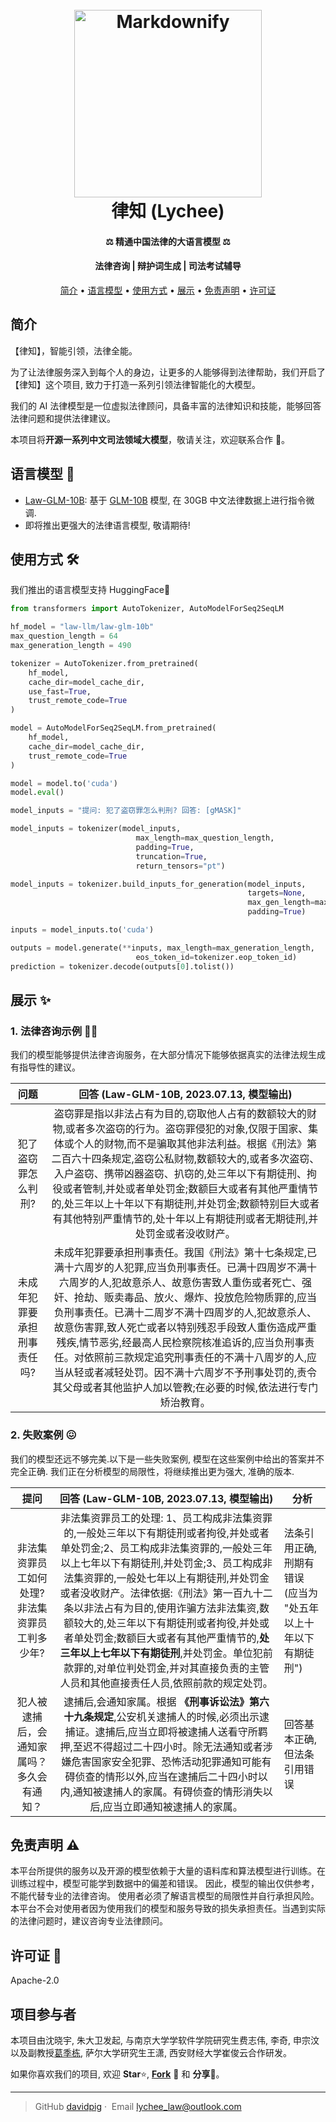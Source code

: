 <h1 align="center">
  <br>
  <a href="https://github.com/davidpig/lychee_law"><img src="https://media.discordapp.net/attachments/1029427452470108200/1129060196879184002/lychee_logo.png" alt="Markdownify" width="300"></a>
  <br>
  律知 (Lychee)
  <br>
</h1>

<h4 align="center"> ⚖️ 精通中国法律的大语言模型 ⚖️</h4>
<h4 align="center"> 法律咨询 | 辩护词生成 | 司法考试辅导 </h4>
<p align="center">
  <a href="#简介">简介</a> •
  <a href="#语言模型-">语言模型</a> •
  <a href="#使用方式-%EF%B8%8F">使用方式</a> •
  <a href="#展示-">展示</a> •
  <a href="#免责声明-%EF%B8%8F">免责声明</a> •
  <a href="#许可证-">许可证</a>
</p>


## 简介
【律知】，智能引领，法律全能。

为了让法律服务深入到每个人的身边，让更多的人能够得到法律帮助，我们开启了【律知】这个项目, 致力于打造一系列引领法律智能化的大模型。

我们的 AI 法律模型是一位虚拟法律顾问，具备丰富的法律知识和技能，能够回答法律问题和提供法律建议。

本项目将**开源一系列中文司法领域大模型**，敬请关注，欢迎联系合作 🤝。



## 语言模型 🤖
* [Law-GLM-10B](https://huggingface.co/law-llm/law-glm-10b): 基于 [GLM-10B](https://github.com/THUDM/GLM) 模型, 在 30GB 中文法律数据上进行指令微调.
* 即将推出更强大的法律语言模型, 敬请期待!

## 使用方式 🛠️

我们推出的语言模型支持 HuggingFace🤗
```python
from transformers import AutoTokenizer, AutoModelForSeq2SeqLM

hf_model = "law-llm/law-glm-10b"
max_question_length = 64
max_generation_length = 490

tokenizer = AutoTokenizer.from_pretrained(
    hf_model,
    cache_dir=model_cache_dir,
    use_fast=True,
    trust_remote_code=True
)

model = AutoModelForSeq2SeqLM.from_pretrained(
    hf_model,
    cache_dir=model_cache_dir,
    trust_remote_code=True
)

model = model.to('cuda')
model.eval()

model_inputs = "提问: 犯了盗窃罪怎么判刑? 回答: [gMASK]"

model_inputs = tokenizer(model_inputs,
                            max_length=max_question_length,
                            padding=True,
                            truncation=True,
                            return_tensors="pt")

model_inputs = tokenizer.build_inputs_for_generation(model_inputs,
                                                     targets=None,
                                                     max_gen_length=max_generation_length,
                                                     padding=True)

inputs = model_inputs.to('cuda')

outputs = model.generate(**inputs, max_length=max_generation_length,
                            eos_token_id=tokenizer.eop_token_id)
prediction = tokenizer.decode(outputs[0].tolist())

```



## 展示 ✨

### 1. 法律咨询示例 👩‍🏫

我们的模型能够提供法律咨询服务，在大部分情况下能够依据真实的法律法规生成有指导性的建议。

|            问题             | 回答 (Law-GLM-10B, 2023.07.13, 模型输出)                                                                                                                                                                                                                                                                       |
|:---------------------------:|:------------------------------------------:|
|犯了盗窃罪怎么判刑?|   盗窃罪是指以非法占有为目的,窃取他人占有的数额较大的财物,或者多次盗窃的行为。盗窃罪侵犯的对象,仅限于国家、集体或个人的财物,而不是骗取其他非法利益。根据《刑法》第二百六十四条规定,盗窃公私财物,数额较大的,或者多次盗窃、入户盗窃、携带凶器盗窃、扒窃的,处三年以下有期徒刑、拘役或者管制,并处或者单处罚金;数额巨大或者有其他严重情节的,处三年以上十年以下有期徒刑,并处罚金;数额特别巨大或者有其他特别严重情节的,处十年以上有期徒刑或者无期徒刑,并处罚金或者没收财产。                                                                                                                                                                                                                                                                                                                                                                                                                                                                                                                                                      |
| 未成年犯罪要承担刑事责任吗? | 未成年犯罪要承担刑事责任。我国《刑法》第十七条规定,已满十六周岁的人犯罪,应当负刑事责任。已满十四周岁不满十六周岁的人,犯故意杀人、故意伤害致人重伤或者死亡、强奸、抢劫、贩卖毒品、放火、爆炸、投放危险物质罪的,应当负刑事责任。已满十二周岁不满十四周岁的人,犯故意杀人、故意伤害罪,致人死亡或者以特别残忍手段致人重伤造成严重残疾,情节恶劣,经最高人民检察院核准追诉的,应当负刑事责任。对依照前三款规定追究刑事责任的不满十八周岁的人,应当从轻或者减轻处罚。因不满十六周岁不予刑事处罚的,责令其父母或者其他监护人加以管教;在必要的时候,依法进行专门矫治教育。 |



### 2. 失败案例 😖
我们的模型还远不够完美.以下是一些失败案例, 模型在这些案例中给出的答案并不完全正确.
我们正在分析模型的局限性，将继续推出更为强大, 准确的版本.



|                      提问                      |                                                                                                                                                                                                                                                          回答 (Law-GLM-10B, 2023.07.13, 模型输出)                                                                                                                                                                                                                                                           |  分析   |
|:----------------------------------------------:|:----------------------------------------------------------------------------------------------------------------------------------------------------------------------------------------------------------------------------------------------------------------------------------------------------------------------------------------------------------------------------------------------------------------------------------------------------------------------------------------------------------------------------------:| --- |
| 非法集资罪员工如何处理?非法集资罪员工判多少年? | 非法集资罪员工的处理: 1、员工构成非法集资罪的,一般处三年以下有期徒刑或者拘役,并处或者单处罚金;2、员工构成非法集资罪的,一般处三年以上七年以下有期徒刑,并处罚金;3、员工构成非法集资罪的,一般处七年以上有期徒刑,并处罚金或者没收财产。法律依据:《刑法》第一百九十二条以非法占有为目的,使用诈骗方法非法集资,数额较大的,处三年以下有期徒刑或者拘役,并处或者单处罚金;数额巨大或者有其他严重情节的,**处三年以上七年以下有期徒刑**,并处罚金。单位犯前款罪的,对单位判处罚金,并对其直接负责的主管人员和其他直接责任人员,依照前款的规定处罚。 |  法条引用正确, 刑期有错误 (应当为 "处五年以上十年以下有期徒刑")    |
|   犯人被逮捕后，会通知家属吗？多久会有通知？   |                                                                                              逮捕后,会通知家属。根据 **《刑事诉讼法》第六十九条规定**,公安机关逮捕人的时候,必须出示逮捕证。逮捕后,应当立即将被逮捕人送看守所羁押,至迟不得超过二十四小时。除无法通知或者涉嫌危害国家安全犯罪、恐怖活动犯罪通知可能有碍侦查的情形以外,应当在逮捕后二十四小时以内,通知被逮捕人的家属。有碍侦查的情形消失以后,应当立即通知被逮捕人的家属。                                                                                              | 回答基本正确, 但法条引用错误    |


## 免责声明 ⚠️
本平台所提供的服务以及开源的模型依赖于大量的语料库和算法模型进行训练。在训练过程中，模型可能学到数据中的偏差和错误。 因此，模型的输出仅供参考，不能代替专业的法律咨询。 使用者必须了解语言模型的局限性并自行承担风险。 本平台不会对使用者因为使用我们的模型和服务导致的损失承担责任。当遇到实际的法律问题时，建议咨询专业法律顾问。

## 许可证 📃

Apache-2.0

## 项目参与者

本项目由沈晓宇, 朱大卫发起, 与南京大学学软件学院研究生费志伟, 李奇, 申宗汶以及副教授[葛季栋](https://software.nju.edu.cn/gjd/), 萨尔大学研究生王潇, 西安财经大学崔俊云合作研发。


如果你喜欢我们的项目, 欢迎 **Star**⭐, [**Fork**](https://github.com/davidpig/lychee_law/fork) 🍴 和 **分享**📡。


---


> GitHub [davidpig](https://github.com/davidpig)&nbsp;&middot;&nbsp;
> Email [lychee_law@outlook.com](mailto:law_xiezhi@outlook.com)
